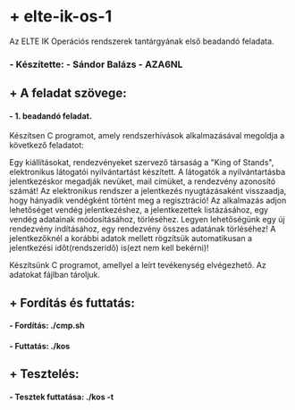 # + elte-ik-os-1
Az ELTE IK Operációs rendszerek tantárgyának első beadandó feladata.
### - Készítette: - Sándor Balázs - AZA6NL
## + A feladat szövege:
#### - 1. beadandó feladat.
Készítsen C programot, amely rendszerhívások alkalmazásával megoldja a következő feladatot:

Egy kiállításokat, rendezvényeket szervező társaság a "King of Stands", elektronikus látogatói nyilvántartást készített. A látogatók a nyilvántartásba jelentkezéskor megadják nevüket, mail címüket, a rendezvény azonosító számát! Az elektronikus rendszer a jelentkezés nyugtázásaként visszaadja, hogy hányadik vendégként történt meg a regisztráció! Az alkalmazás adjon lehetőséget vendég jelentkezéshez, a jelentkezettek listázásához, egy vendég adatainak módosításához, törléséhez. Legyen lehetőségünk egy új rendezvény indításához, egy rendezvény összes adatának törléséhez! A jelentkezőknél a korábbi adatok mellett rögzítsük automatikusan a jelentkezési időt(rendszeridő) is(ezt nem kell bekérni)!

Készítsünk C programot, amellyel a leírt tevékenység elvégezhető. Az adatokat fájlban tároljuk. 
## + Fordítás és futtatás:
#### - Fordítás: ./cmp.sh
#### - Futtatás: ./kos

## + Tesztelés:
#### - Tesztek futtatása: ./kos -t